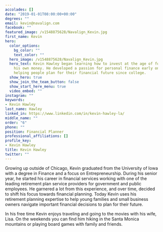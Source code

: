 ```yaml
---
accolades: []
date: "2019-01-01T08:00:00+00:00"
degrees: ""
email: kevin@navalign.com
facebook: ""
featured_image: /v1548875628/Navalign_Kevin.jpg
first_name: Kevin
hero:
  color_options:
    bg_color: ""
    text_color: ""
  hero_image: /v1548875628/Navalign_Kevin.jpg
  hero_text: Kevin Hawley began learning how to invest at the age of fourteen using
    his own money. He developed a passion for personal finance early on and has been
    helping people plan for their financial future since college.
  show_hero: true
  show_join_the_team_button: false
  show_start_here_menu: true
  video_embed: ""
instagram: ""
keywords:
- Kevin Hawley
last_name: Hawley
linked_in: https://www.linkedin.com/in/kevin-hawley-la/
middle_name: ""
order: "6"
phone: ""
position: Financial Planner
professional_affiliations: []
profile_key:
- Kevin Hawley
title: Kevin Hawley
twitter: ""
---
```

Growing up outside of Chicago, Kevin graduated from the University of Iowa with a degree in Finance and a focus on Entrepreneurship. During his senior year, he started his career in financial services working with one of the leading retirement plan service providers for government and public employees. He garnered a lot from this experience, and over time, decided to shift his focus towards financial planning. Today Kevin uses his retirement planning expertise to help young families and small business owners navigate important financial decisions to plan for their future.

In his free time Kevin enjoys traveling and going to the movies with his wife, Lisa. On the weekends you can find him hiking in the Santa Monica mountains or playing board games with family and friends.